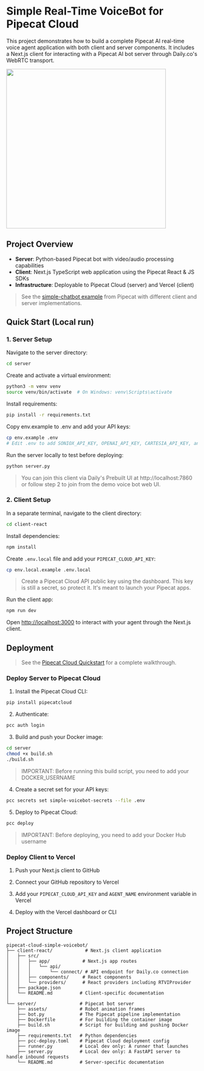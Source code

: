 # Simple Real-Time VoiceBot for Pipecat Cloud

This project demonstrates how to build a complete Pipecat AI real-time voice agent application with both client and server components. It includes a Next.js client for interacting with a Pipecat AI bot server through Daily.co's WebRTC transport.

<img src="image.png" width="420px">

## Project Overview

- **Server**: Python-based Pipecat bot with video/audio processing capabilities
- **Client**: Next.js TypeScript web application using the Pipecat React & JS SDKs
- **Infrastructure**: Deployable to Pipecat Cloud (server) and Vercel (client)

> See the [simple-chatbot example](https://github.com/pipecat-ai/pipecat/tree/main/examples/simple-chatbot) from Pipecat with different client and server implementations.

## Quick Start (Local run)

### 1. Server Setup

Navigate to the server directory:

```bash
cd server
```

Create and activate a virtual environment:

```bash
python3 -m venv venv
source venv/bin/activate  # On Windows: venv\Scripts\activate
```

Install requirements:

```bash
pip install -r requirements.txt
```

Copy env.example to .env and add your API keys:

```bash
cp env.example .env
# Edit .env to add SONIOX_API_KEY, OPENAI_API_KEY, CARTESIA_API_KEY, and DAILY_API_KEY
```

Run the server locally to test before deploying:

```bash
python server.py
```

> You can join this client via Daily's Prebuilt UI at http://localhost:7860 or follow step 2 to join from the demo voice bot web UI.

### 2. Client Setup

In a separate terminal, navigate to the client directory:

```bash
cd client-react
```

Install dependencies:

```bash
npm install
```

Create `.env.local` file and add your `PIPECAT_CLOUD_API_KEY`:

```bash
cp env.local.example .env.local
```

> Create a Pipecat Cloud API public key using the dashboard. This key is still a secret, so protect it. It's meant to launch your Pipecat apps.

Run the client app:

```bash
npm run dev
```

Open [http://localhost:3000](http://localhost:3000) to interact with your agent through the Next.js client.

## Deployment

> See the [Pipecat Cloud Quickstart](https://docs.pipecat.daily.co/quickstart) for a complete walkthrough.

### Deploy Server to Pipecat Cloud

1. Install the Pipecat Cloud CLI:

```bash
pip install pipecatcloud
```

2. Authenticate:

```bash
pcc auth login
```

3. Build and push your Docker image:

```bash
cd server
chmod +x build.sh
./build.sh
```

> IMPORTANT: Before running this build script, you need to add your DOCKER_USERNAME

4. Create a secret set for your API keys:

```bash
pcc secrets set simple-voicebot-secrets --file .env
```

5. Deploy to Pipecat Cloud:

```bash
pcc deploy
```

> IMPORTANT: Before deploying, you need to add your Docker Hub username

### Deploy Client to Vercel

1. Push your Next.js client to GitHub

2. Connect your GitHub repository to Vercel

3. Add your `PIPECAT_CLOUD_API_KEY` and `AGENT_NAME` environment variable in Vercel

4. Deploy with the Vercel dashboard or CLI

## Project Structure

```
pipecat-cloud-simple-voicebot/
├── client-react/            # Next.js client application
│   ├── src/
│   │   ├── app/            # Next.js app routes
│   │   │   └── api/
│   │   │       └── connect/ # API endpoint for Daily.co connection
│   │   ├── components/     # React components
│   │   └── providers/      # React providers including RTVIProvider
│   ├── package.json
│   └── README.md          # Client-specific documentation
│
└── server/                # Pipecat bot server
    ├── assets/            # Robot animation frames
    ├── bot.py             # The Pipecat pipeline implementation
    ├── Dockerfile         # For building the container image
    ├── build.sh           # Script for building and pushing Docker image
    ├── requirements.txt   # Python dependencies
    ├── pcc-deploy.toml    # Pipecat Cloud deployment config
    ├── runner.py          # Local dev only: A runner that launches
    ├── server.py          # Local dev only: A FastAPI server to handle inbound requests
    └── README.md          # Server-specific documentation
```
